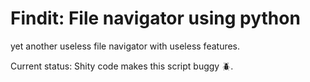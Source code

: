 # Findit: File navigator using python

yet another useless file navigator with useless features.

Current status: Shity code makes this script buggy 🪲.
